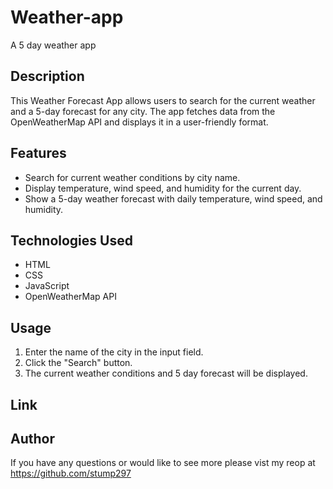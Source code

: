 # Weather-app

A 5 day weather app

## Description

This Weather Forecast App allows users to search for the current weather and a 5-day forecast for any city. The app fetches data from the OpenWeatherMap API and displays it in a user-friendly format.

## Features

- Search for current weather conditions by city name.
- Display temperature, wind speed, and humidity for the current day.
- Show a 5-day weather forecast with daily temperature, wind speed, and humidity.

## Technologies Used

- HTML
- CSS
- JavaScript
- OpenWeatherMap API

## Usage

1. Enter the name of the city in the input field.
2. Click the "Search" button.
3. The current weather conditions and 5 day forecast will be displayed.

## Link

## Author

If you have any questions or would like to see more please vist my reop at https://github.com/stump297
